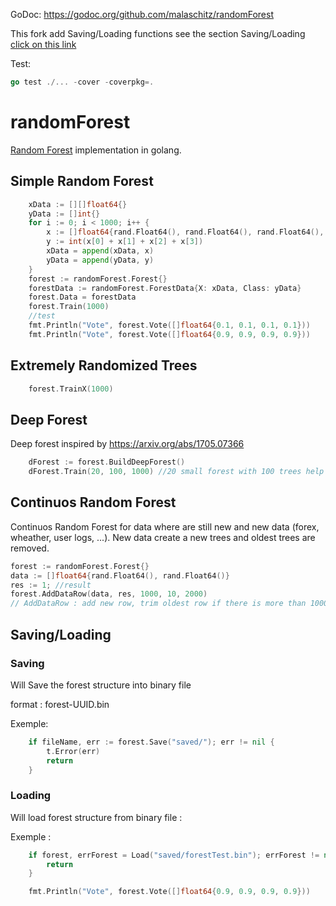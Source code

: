 GoDoc: https://godoc.org/github.com/malaschitz/randomForest

This fork add Saving/Loading functions see the section Saving/Loading [click on this link](##-Saving/Loading)

Test: 
```go
go test ./... -cover -coverpkg=.  
```

# randomForest
[Random Forest](https://en.wikipedia.org/wiki/Random_forest) implementation in golang. 

## Simple Random Forest

```go
	xData := [][]float64{}
	yData := []int{}
	for i := 0; i < 1000; i++ {
		x := []float64{rand.Float64(), rand.Float64(), rand.Float64(), rand.Float64()}
		y := int(x[0] + x[1] + x[2] + x[3])
		xData = append(xData, x)
		yData = append(yData, y)
	}
	forest := randomForest.Forest{}
	forestData := randomForest.ForestData{X: xData, Class: yData}
	forest.Data = forestData
	forest.Train(1000)
	//test
	fmt.Println("Vote", forest.Vote([]float64{0.1, 0.1, 0.1, 0.1})) 
	fmt.Println("Vote", forest.Vote([]float64{0.9, 0.9, 0.9, 0.9}))
```

## Extremely Randomized Trees

```go
	forest.TrainX(1000)	
```

## Deep Forest

Deep forest inspired by https://arxiv.org/abs/1705.07366

```go
    dForest := forest.BuildDeepForest()
    dForest.Train(20, 100, 1000) //20 small forest with 100 trees help to build deep forest with 1000 trees
```

## Continuos Random Forest

Continuos Random Forest for data where are still new and new data (forex, wheather, user logs, ...). New data create a new trees and oldest trees are removed.

```go
forest := randomForest.Forest{}
data := []float64{rand.Float64(), rand.Float64()}
res := 1; //result
forest.AddDataRow(data, res, 1000, 10, 2000) 
// AddDataRow : add new row, trim oldest row if there is more than 1000 rows, calculate a new 10 trees, but remove oldest trees if there is more than 2000 trees.
```


## Saving/Loading

### Saving 
Will Save the forest structure into binary file

format : forest-UUID.bin

Exemple:
```go
	if fileName, err := forest.Save("saved/"); err != nil {
		t.Error(err)
		return
	}
```

### Loading
Will load forest structure from binary file :

Exemple :

```go
	if forest, errForest = Load("saved/forestTest.bin"); errForest != nil {
		return
	}

	fmt.Println("Vote", forest.Vote([]float64{0.9, 0.9, 0.9, 0.9}))
```